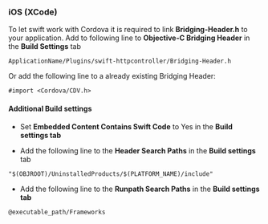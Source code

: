 ### iOS (XCode)
To let swift work with Cordova it is required to link **Bridging-Header.h** to your application. 
Add to following line to **Objective-C Bridging Header** in the **Build Settings** tab
```
ApplicationName/Plugins/swift-httpcontroller/Bridging-Header.h
```
Or add the following line to a already existing Bridging Header:

```
#import <Cordova/CDV.h>
```

#### Additional Build settings
* Set **Embedded Content Contains Swift Code** to Yes in the **Build settings tab**



* Add the following line to the **Header Search Paths** in the **Build settings** tab
```
"$(OBJROOT)/UninstalledProducts/$(PLATFORM_NAME)/include"
```


* Add the following line to the **Runpath Search Paths** in the **Build settings tab**
```
@executable_path/Frameworks
```
